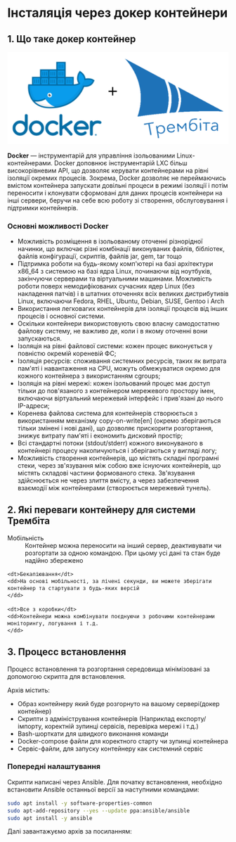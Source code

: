 # Інсталяція через докер контейнери

## 1. Що таке докер контейнер

![Мережа][trembita-docker-install-0]

**Docker** — інструментарій для управління ізольованими Linux-контейнерами. Docker доповнює інструментарій LXC більш високорівневим API, що дозволяє керувати контейнерами на рівні ізоляції окремих процесів. Зокрема, Docker дозволяє не переймаючись вмістом контейнера запускати довільні процеси в режимі ізоляції і потім переносити і клонувати сформовані для даних процесів контейнери на інші сервери, беручи на себе всю роботу зі створення, обслуговування і підтримки контейнерів.

### Основні можливості Docker

- Можливість розміщення в ізольованому оточенні різнорідної начинки, що включає різні комбінації виконуваних файлів, бібліотек, файлів конфігурації, скриптів, файлів jar, gem, tar тощо
- Підтримка роботи на будь-якому комп'ютері на базі архітектури x86_64 з системою на базі ядра Linux, починаючи від ноутбуків, закінчуючи серверами та віртуальними машинами. Можливість роботи поверх немодифікованих сучасних ядер Linux (без накладення патчів) і в штатних оточеннях всіх великих дистрибутивів Linux, включаючи Fedora, RHEL, Ubuntu, Debian, SUSE, Gentoo і Arch
- Використання легковагих контейнерів для ізоляції процесів від інших процесів і основної системи.
- Оскільки контейнери використовують свою власну самодостатню файлову систему, не важливо де, коли і в якому оточенні вони запускаються.
- Ізоляція на рівні файлової системи: кожен процес виконується у повністю окремій кореневій ФС;
- Ізоляція ресурсів: споживання системних ресурсів, таких як витрата пам'яті і навантаження на CPU, можуть обмежуватися окремо для кожного контейнера з використанням cgroups;
- Ізоляція на рівні мережі: кожен ізольований процес має доступ тільки до пов'язаного з контейнером мережевого простору імен, включаючи віртуальний мережевий інтерфейс і прив'язані до нього IP-адреси;
- Коренева файлова система для контейнерів створюється з використанням механізму copy-on-write[en] (окремо зберігаються тільки змінені і нові дані), що дозволяє прискорити розгортання, знижує витрату пам'яті і економить дисковий простір;
- Всі стандартні потоки (stdout/stderr) кожного виконуваного в контейнері процесу накопичуються і зберігаються у вигляді логу;
- Можливість створення контейнерів, що містять складні програмні стеки, через зв'язування між собою вже існуючих контейнерів, що містять складові частини формованого стека. Зв'язування здійснюється не через злиття вмісту, а через забезпечення взаємодії між контейнерами (створюється мережевий тунель).

## 2. Які переваги контейнеру для системи Трембіта

<dl>
    <dt>Мобільність</dt>
    <dd>Контейнер можна переносити на інший сервер, деактивувати чи розгортати за одною командою. При цьому усі дані та стан буде надійно збережено
    </dd>

    <dt>Бекапіювання</dt>
    <dd>На основі мобільності, за лічені секунди, ви можете зберігати контейнер та стартувати з будь-яких версій
    </dd>

    <dt>Все з коробки</dt>
    <dd>Контейнери можна комбінувати поєднуючи з робочими контейнерами моніторингу, логування і т.д.
    </dd>
</dl>

## 3. Процесс встановлення

Процесс встановлення та розгортання середовища мінімізовані за допомогою скрипта для встановлення.

Архів містить:

- Образ контейнеру який буде розгорнуто на вашому сервері(докер контейнер)
- Скрипти з адміністрування контейнерів (Наприклад експорту/імпорту, коректній зупинці сервісів, перевірка мережі і т.д.)
- Bash-шорткати для швидкого виконання команди
- Docker-compose файли для коректного старту чи зупинці контейнера
- Сервіс-файли, для запуску контейнеру как системний сервіс

### Попередні налаштування

Скрипти написані через Ansible. Для початку встановлення, необхідно встановити Ansible останньої версії за наступними командами:

```bash
sudo apt install -y software-properties-common
sudo apt-add-repository --yes --update ppa:ansible/ansible
sudo apt install -y ansible
```

Далі завантажуємо архів за посиланням:

[trembita-docker-install-0]: /assets/images/Docker_and_Trembita.png  "Logo Title Text 2"